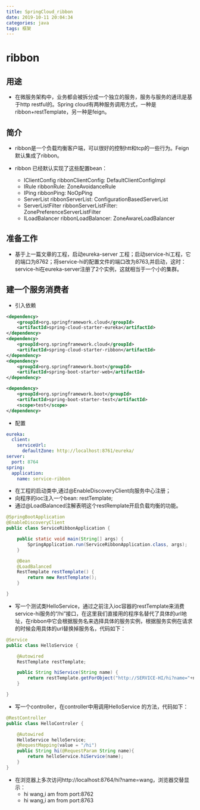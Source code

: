 ```yaml
---
title: SpringCloud_ribbon
date: 2019-10-11 20:04:34
categories: java
tags: 框架
---
```

# ribbon
## 用途
* 在微服务架构中，业务都会被拆分成一个独立的服务，服务与服务的通讯是基于http restful的。Spring cloud有两种服务调用方式，一种是ribbon+restTemplate，另一种是feign。

## 简介
* ribbon是一个负载均衡客户端，可以很好的控制htt和tcp的一些行为。Feign默认集成了ribbon。

* ribbon 已经默认实现了这些配置bean：
	* IClientConfig ribbonClientConfig: DefaultClientConfigImpl
 	* IRule ribbonRule: ZoneAvoidanceRule
 	* IPing ribbonPing: NoOpPing
 	* ServerList ribbonServerList: ConfigurationBasedServerList
 	* ServerListFilter ribbonServerListFilter: ZonePreferenceServerListFilter
	* ILoadBalancer ribbonLoadBalancer: ZoneAwareLoadBalancer

## 准备工作
* 基于上一篇文章的工程，启动eureka-server 工程；启动service-hi工程，它的端口为8762；将service-hi的配置文件的端口改为8763,并启动，这时：service-hi在eureka-server注册了2个实例，这就相当于一个小的集群。

## 建一个服务消费者
* 引入依赖
```xml
<dependency>
	<groupId>org.springframework.cloud</groupId>
	<artifactId>spring-cloud-starter-eureka</artifactId>
</dependency>
<dependency>
	<groupId>org.springframework.cloud</groupId>
	<artifactId>spring-cloud-starter-ribbon</artifactId>
</dependency>
<dependency>
	<groupId>org.springframework.boot</groupId>
	<artifactId>spring-boot-starter-web</artifactId>
</dependency>

<dependency>
	<groupId>org.springframework.boot</groupId>
	<artifactId>spring-boot-starter-test</artifactId>
	<scope>test</scope>
</dependency>
```
* 配置
```yml
eureka:
  client:
    serviceUrl:
      defaultZone: http://localhost:8761/eureka/
server:
  port: 8764
spring:
  application:
    name: service-ribbon
```

* 在工程的启动类中,通过@EnableDiscoveryClient向服务中心注册；
* 向程序的ioc注入一个bean: restTemplate;
* 通过@LoadBalanced注解表明这个restRemplate开启负载均衡的功能。
```java
@SpringBootApplication
@EnableDiscoveryClient
public class ServiceRibbonApplication {

	public static void main(String[] args) {
		SpringApplication.run(ServiceRibbonApplication.class, args);
	}

	@Bean
	@LoadBalanced
	RestTemplate restTemplate() {
		return new RestTemplate();
	}

}
```

* 写一个测试类HelloService，通过之前注入ioc容器的restTemplate来消费service-hi服务的“/hi”接口，在这里我们直接用的程序名替代了具体的url地址，在ribbon中它会根据服务名来选择具体的服务实例，根据服务实例在请求的时候会用具体的url替换掉服务名，代码如下：
```java
@Service
public class HelloService {

    @Autowired
    RestTemplate restTemplate;

    public String hiService(String name) {
        return restTemplate.getForObject("http://SERVICE-HI/hi?name="+name,String.class);
    }

}
```

* 写一个controller，在controller中用调用HelloService 的方法，代码如下：
```java
@RestController
public class HelloControler {

    @Autowired
    HelloService helloService;
    @RequestMapping(value = "/hi")
    public String hi(@RequestParam String name){
        return helloService.hiService(name);
    }
}
```

* 在浏览器上多次访问http://localhost:8764/hi?name=wang，浏览器交替显示：
	* hi wang,i am from port:8762
	* hi wang,i am from port:8763